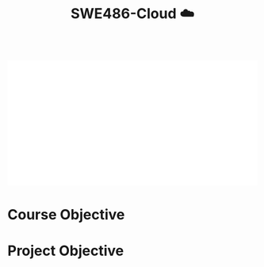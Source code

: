 <h1 align="center"> SWE486-Cloud ☁️ </h1>

<br> <br>
<p align="center">
<img src="./board.svg" alt="" /> 
</p>


<h1> Course Objective </h1>

<h1> Project Objective </h1>
